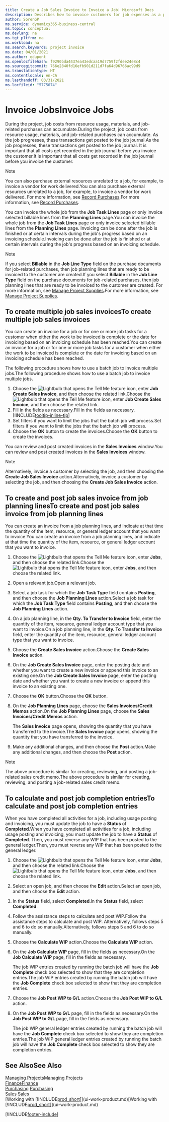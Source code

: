 ```yaml
---
title: Create a Job Sales Invoice to Invoice a Job| Microsoft Docs
description: Describes how to invoice customers for job expenses as a project progresses.
author: SorenGP
ms.service: dynamics365-business-central
ms.topic: conceptual
ms.devlang: na
ms.tgt_pltfrm: na
ms.workload: na
ms.search.keywords: project invoice
ms.date: 04/01/2021
ms.author: edupont
ms.openlocfilehash: f9290bda4437ea43edcaa19d7759f2fdee24e8c4
ms.sourcegitcommit: 766e2840fd16efb901d211d7fa64d96766ac99d9
ms.translationtype: HT
ms.contentlocale: en-CA
ms.lasthandoff: 03/31/2021
ms.locfileid: "5775074"
---
```

# <a name="invoice-jobs"></a><span data-ttu-id="1200e-103">Invoice Jobs</span><span class="sxs-lookup"><span data-stu-id="1200e-103">Invoice Jobs</span></span>
<span data-ttu-id="1200e-104">During the project, job costs from resource usage, materials, and job-related purchases can accumulate.</span><span class="sxs-lookup"><span data-stu-id="1200e-104">During the project, job costs from resource usage, materials, and job-related purchases can accumulate.</span></span> <span data-ttu-id="1200e-105">As the job progresses, these transactions get posted to the job journal.</span><span class="sxs-lookup"><span data-stu-id="1200e-105">As the job progresses, these transactions get posted to the job journal.</span></span> <span data-ttu-id="1200e-106">It is important that all costs get recorded in the job journal before you invoice the customer.</span><span class="sxs-lookup"><span data-stu-id="1200e-106">It is important that all costs get recorded in the job journal before you invoice the customer.</span></span>

> [!NOTE]
> <span data-ttu-id="1200e-107">You can also purchase external resources unrelated to a job, for example, to invoice a vendor for work delivered.</span><span class="sxs-lookup"><span data-stu-id="1200e-107">You can also purchase external resources unrelated to a job, for example, to invoice a vendor for work delivered.</span></span> <span data-ttu-id="1200e-108">For more information, see [Record Purchases](purchasing-how-record-purchases.md).</span><span class="sxs-lookup"><span data-stu-id="1200e-108">For more information, see [Record Purchases](purchasing-how-record-purchases.md).</span></span>

<span data-ttu-id="1200e-109">You can invoice the whole job from the **Job Task Lines** page or only invoice selected billable lines from the **Planning Lines** page.</span><span class="sxs-lookup"><span data-stu-id="1200e-109">You can invoice the whole job from the **Job Task Lines** page or only invoice selected billable lines from the **Planning Lines** page.</span></span> <span data-ttu-id="1200e-110">Invoicing can be done after the job is finished or at certain intervals during the job's progress based on an invoicing schedule.</span><span class="sxs-lookup"><span data-stu-id="1200e-110">Invoicing can be done after the job is finished or at certain intervals during the job's progress based on an invoicing schedule.</span></span>

> [!NOTE]  
> <span data-ttu-id="1200e-111">If you select **Billable** in the **Job Line Type** field on the purchase documents for job-related purchases, then job planning lines that are ready to be invoiced to the customer are created.</span><span class="sxs-lookup"><span data-stu-id="1200e-111">If you select **Billable** in the **Job Line Type** field on the purchase documents for job-related purchases, then job planning lines that are ready to be invoiced to the customer are created.</span></span> <span data-ttu-id="1200e-112">For more information, see [Manage Project Supplies](projects-how-manage-project-supplies.md).</span><span class="sxs-lookup"><span data-stu-id="1200e-112">For more information, see [Manage Project Supplies](projects-how-manage-project-supplies.md).</span></span>

## <a name="to-create-multiple-job-sales-invoices"></a><span data-ttu-id="1200e-113">To create multiple job sales invoices</span><span class="sxs-lookup"><span data-stu-id="1200e-113">To create multiple job sales invoices</span></span>
<span data-ttu-id="1200e-114">You can create an invoice for a job or for one or more job tasks for a customer when either the work to be invoiced is complete or the date for invoicing based on an invoicing schedule has been reached.</span><span class="sxs-lookup"><span data-stu-id="1200e-114">You can create an invoice for a job or for one or more job tasks for a customer when either the work to be invoiced is complete or the date for invoicing based on an invoicing schedule has been reached.</span></span>

<span data-ttu-id="1200e-115">The following procedure shows how to use a batch job to invoice multiple jobs.</span><span class="sxs-lookup"><span data-stu-id="1200e-115">The following procedure shows how to use a batch job to invoice multiple jobs.</span></span>  

1. <span data-ttu-id="1200e-116">Choose the ![Lightbulb that opens the Tell Me feature](media/ui-search/search_small.png "Tell me what you want to do") icon, enter **Job Create Sales Invoice**, and then choose the related link.</span><span class="sxs-lookup"><span data-stu-id="1200e-116">Choose the ![Lightbulb that opens the Tell Me feature](media/ui-search/search_small.png "Tell me what you want to do") icon, enter **Job Create Sales Invoice**, and then choose the related link.</span></span>  
2. <span data-ttu-id="1200e-117">Fill in the fields as necessary.</span><span class="sxs-lookup"><span data-stu-id="1200e-117">Fill in the fields as necessary.</span></span> [!INCLUDE[tooltip-inline-tip](includes/tooltip-inline-tip_md.md)]
3. <span data-ttu-id="1200e-118">Set filters if you want to limit the jobs that the batch job will process.</span><span class="sxs-lookup"><span data-stu-id="1200e-118">Set filters if you want to limit the jobs that the batch job will process.</span></span>
4. <span data-ttu-id="1200e-119">Choose the **OK** button to create the invoices.</span><span class="sxs-lookup"><span data-stu-id="1200e-119">Choose the **OK** button to create the invoices.</span></span>  

<span data-ttu-id="1200e-120">You can review and post created invoices in the **Sales Invoices** window.</span><span class="sxs-lookup"><span data-stu-id="1200e-120">You can review and post created invoices in the **Sales Invoices** window.</span></span>

> [!NOTE]
> <span data-ttu-id="1200e-121">Alternatively, invoice a customer by selecting the job, and then choosing the **Create Job Sales Invoice** action.</span><span class="sxs-lookup"><span data-stu-id="1200e-121">Alternatively, invoice a customer by selecting the job, and then choosing the **Create Job Sales Invoice** action.</span></span> 

## <a name="to-create-and-post-job-sales-invoice-from-job-planning-lines"></a><span data-ttu-id="1200e-122">To create and post job sales invoice from job planning lines</span><span class="sxs-lookup"><span data-stu-id="1200e-122">To create and post job sales invoice from job planning lines</span></span>
<span data-ttu-id="1200e-123">You can create an invoice from a job planning lines, and indicate at that time the quantity of the item, resource, or general ledger account that you want to invoice.</span><span class="sxs-lookup"><span data-stu-id="1200e-123">You can create an invoice from a job planning lines, and indicate at that time the quantity of the item, resource, or general ledger account that you want to invoice.</span></span>

1. <span data-ttu-id="1200e-124">Choose the ![Lightbulb that opens the Tell Me feature](media/ui-search/search_small.png "Tell me what you want to do") icon, enter **Jobs**, and then choose the related link.</span><span class="sxs-lookup"><span data-stu-id="1200e-124">Choose the ![Lightbulb that opens the Tell Me feature](media/ui-search/search_small.png "Tell me what you want to do") icon, enter **Jobs**, and then choose the related link.</span></span>
2. <span data-ttu-id="1200e-125">Open a relevant job.</span><span class="sxs-lookup"><span data-stu-id="1200e-125">Open a relevant job.</span></span>
3. <span data-ttu-id="1200e-126">Select a job task for which the **Job Task Type** field contains **Posting**, and then choose the **Job Planning Lines** action.</span><span class="sxs-lookup"><span data-stu-id="1200e-126">Select a job task for which the **Job Task Type** field contains **Posting**, and then choose the **Job Planning Lines** action.</span></span>  
4. <span data-ttu-id="1200e-127">On a job planning line, in the **Qty. To Transfer to Invoice** field, enter the quantity of the item, resource, general ledger account type that you want to invoice.</span><span class="sxs-lookup"><span data-stu-id="1200e-127">On a job planning line, in the **Qty. To Transfer to Invoice** field, enter the quantity of the item, resource, general ledger account type that you want to invoice.</span></span>  
5. <span data-ttu-id="1200e-128">Choose the **Create Sales Invoice** action.</span><span class="sxs-lookup"><span data-stu-id="1200e-128">Choose the **Create Sales Invoice** action.</span></span>
6. <span data-ttu-id="1200e-129">On the **Job Create Sales Invoice** page, enter the posting date and whether you want to create a new invoice or append this invoice to an existing one.</span><span class="sxs-lookup"><span data-stu-id="1200e-129">On the **Job Create Sales Invoice** page, enter the posting date and whether you want to create a new invoice or append this invoice to an existing one.</span></span>
7. <span data-ttu-id="1200e-130">Choose the **OK** button.</span><span class="sxs-lookup"><span data-stu-id="1200e-130">Choose the **OK** button.</span></span>  
8. <span data-ttu-id="1200e-131">On the **Job Planning Lines** page, choose the **Sales Invoices/Credit Memos** action.</span><span class="sxs-lookup"><span data-stu-id="1200e-131">On the **Job Planning Lines** page, choose the **Sales Invoices/Credit Memos** action.</span></span>

    <span data-ttu-id="1200e-132">The **Sales Invoice** page opens, showing the quantity that you have transferred to the invoice.</span><span class="sxs-lookup"><span data-stu-id="1200e-132">The **Sales Invoice** page opens, showing the quantity that you have transferred to the invoice.</span></span>
9. <span data-ttu-id="1200e-133">Make any additional changes, and then choose the **Post** action.</span><span class="sxs-lookup"><span data-stu-id="1200e-133">Make any additional changes, and then choose the **Post** action.</span></span>

> [!NOTE]  
>   <span data-ttu-id="1200e-134">The above procedure is similar for creating, reviewing, and posting a job-related sales credit memo.</span><span class="sxs-lookup"><span data-stu-id="1200e-134">The above procedure is similar for creating, reviewing, and posting a job-related sales credit memo.</span></span>

## <a name="to-calculate-and-post-job-completion-entries"></a><span data-ttu-id="1200e-135">To calculate and post job completion entries</span><span class="sxs-lookup"><span data-stu-id="1200e-135">To calculate and post job completion entries</span></span>
<span data-ttu-id="1200e-136">When you have completed all activities for a job, including usage posting and invoicing, you must update the job to have a **Status** of **Completed**.</span><span class="sxs-lookup"><span data-stu-id="1200e-136">When you have completed all activities for a job, including usage posting and invoicing, you must update the job to have a **Status** of **Completed**.</span></span> <span data-ttu-id="1200e-137">Then, you must reverse any WIP that has been posted to the general ledger.</span><span class="sxs-lookup"><span data-stu-id="1200e-137">Then, you must reverse any WIP that has been posted to the general ledger.</span></span>

1. <span data-ttu-id="1200e-138">Choose the ![Lightbulb that opens the Tell Me feature](media/ui-search/search_small.png "Tell me what you want to do") icon, enter **Jobs**, and then choose the related link.</span><span class="sxs-lookup"><span data-stu-id="1200e-138">Choose the ![Lightbulb that opens the Tell Me feature](media/ui-search/search_small.png "Tell me what you want to do") icon, enter **Jobs**, and then choose the related link.</span></span>  
2. <span data-ttu-id="1200e-139">Select an open job, and then choose the **Edit** action.</span><span class="sxs-lookup"><span data-stu-id="1200e-139">Select an open job, and then choose the **Edit** action.</span></span>
3. <span data-ttu-id="1200e-140">In the **Status** field, select **Completed**.</span><span class="sxs-lookup"><span data-stu-id="1200e-140">In the **Status** field, select **Completed**.</span></span>
4. <span data-ttu-id="1200e-141">Follow the assistance steps to calculate and post WIP.</span><span class="sxs-lookup"><span data-stu-id="1200e-141">Follow the assistance steps to calculate and post WIP.</span></span> <span data-ttu-id="1200e-142">Alternatively, follows steps 5 and 6 to do so manually.</span><span class="sxs-lookup"><span data-stu-id="1200e-142">Alternatively, follows steps 5 and 6 to do so manually.</span></span>  
5. <span data-ttu-id="1200e-143">Choose the **Calculate WIP** action.</span><span class="sxs-lookup"><span data-stu-id="1200e-143">Choose the **Calculate WIP** action.</span></span>
6. <span data-ttu-id="1200e-144">On the **Job Calculate WIP** page, fill in the fields as necessary.</span><span class="sxs-lookup"><span data-stu-id="1200e-144">On the **Job Calculate WIP** page, fill in the fields as necessary.</span></span>  

     <span data-ttu-id="1200e-145">The job WIP entries created by running the batch job will have the **Job Complete** check box selected to show that they are completion entries.</span><span class="sxs-lookup"><span data-stu-id="1200e-145">The job WIP entries created by running the batch job will have the **Job Complete** check box selected to show that they are completion entries.</span></span>  
7. <span data-ttu-id="1200e-146">Choose the **Job Post WIP to G/L** action.</span><span class="sxs-lookup"><span data-stu-id="1200e-146">Choose the **Job Post WIP to G/L** action.</span></span>
8. <span data-ttu-id="1200e-147">On the **Job Post WIP to G/L** page, fill in the fields as necessary.</span><span class="sxs-lookup"><span data-stu-id="1200e-147">On the **Job Post WIP to G/L** page, fill in the fields as necessary.</span></span>  

     <span data-ttu-id="1200e-148">The job WIP general ledger entries created by running the batch job will have the **Job Complete** check box selected to show they are completion entries.</span><span class="sxs-lookup"><span data-stu-id="1200e-148">The job WIP general ledger entries created by running the batch job will have the **Job Complete** check box selected to show they are completion entries.</span></span>

## <a name="see-also"></a><span data-ttu-id="1200e-149">See Also</span><span class="sxs-lookup"><span data-stu-id="1200e-149">See Also</span></span>
[<span data-ttu-id="1200e-150">Managing Projects</span><span class="sxs-lookup"><span data-stu-id="1200e-150">Managing Projects</span></span>](projects-manage-projects.md)  
[<span data-ttu-id="1200e-151">Finance</span><span class="sxs-lookup"><span data-stu-id="1200e-151">Finance</span></span>](finance.md)  
<span data-ttu-id="1200e-152">[Purchasing](purchasing-manage-purchasing.md)       </span><span class="sxs-lookup"><span data-stu-id="1200e-152">[Purchasing](purchasing-manage-purchasing.md)       </span></span>  
<span data-ttu-id="1200e-153">[Sales](sales-manage-sales.md)    </span><span class="sxs-lookup"><span data-stu-id="1200e-153">[Sales](sales-manage-sales.md)    </span></span>  
<span data-ttu-id="1200e-154">[Working with [!INCLUDE[prod_short](includes/prod_short.md)]](ui-work-product.md)</span><span class="sxs-lookup"><span data-stu-id="1200e-154">[Working with [!INCLUDE[prod_short](includes/prod_short.md)]](ui-work-product.md)</span></span>  


[!INCLUDE[footer-include](includes/footer-banner.md)]